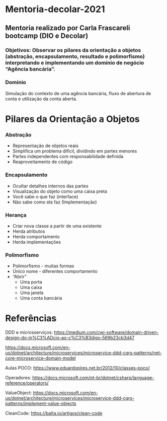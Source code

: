 # Mentoria-decolar-2021

## Mentoria realizado por Carla Frascareli bootcamp (DIO e Decolar)

### Objetivos: Observar os pilares da orientação a objetos (abstração, encapsulamento, resultado e polimorfismo) interpretando e implementando um domínio de negócio “Agência bancária”.

### Domínio
Simulação do contexto de uma agência bancária, fluxo de abertura de conta e utilização da conta aberta.

# Pilares da Orientação a Objetos

### Abstração
* Representação de objetos reais
* Simplifica um problema difícil, dividindo em partes menores
* Partes independentes com responsabilidade definida
* Reaproveitamento de código

### Encapsulamento
* Ocultar detalhes internos das partes
* Visualização do objeto como uma caixa preta
* Você sabe o que faz (interface)
* Não sabe como ela faz (Implementação)

### Herança
* Criar nova classe a partir de uma existente
* Herda atributos
* Herda comportamento
* Herda implementações

### Polimorfismo
* Polimorfismo - muitas formas
* Único nome - diferentes comportamento
* “Abrir”
    * Uma porta
    * Uma caixa
    * Uma janela
    * Uma conta bancária

# Referências
DDD e microsserviços:
https://medium.com/cwi-software/domain-driven-design-do-in%C3%ADcio-ao-c%C3%B3digo-569b23cb3d47

https://docs.microsoft.com/en-us/dotnet/architecture/microservices/microservice-ddd-cqrs-patterns/net-core-microservice-domain-model

Aulas POCO: https://www.eduardopires.net.br/2012/10/classes-poco/

Operadores: https://docs.microsoft.com/pt-br/dotnet/csharp/language-reference/operators/

ValueObject: https://docs.microsoft.com/en-us/dotnet/architecture/microservices/microservice-ddd-cqrs-patterns/implement-value-objects

CleanCode: https://balta.io/artigos/clean-code
